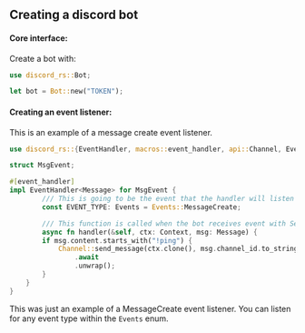 ## Creating a discord bot

#### Core interface:

Create a bot with:
```rust
use discord_rs::Bot;

let bot = Bot::new("TOKEN");
```

#### Creating an event listener:

This is an example of a message create event listener.
```rust
use discord_rs::{EventHandler, macros::event_handler, api::Channel, Events};

struct MsgEvent;

#[event_handler]
impl EventHandler<Message> for MsgEvent {
        /// This is going to be the event that the handler will listen for
        const EVENT_TYPE: Events = Events::MessageCreate;

        /// This function is called when the bot receives event with Self::EVENT_TYPE
        async fn handler(&self, ctx: Context, msg: Message) {
        if msg.content.starts_with("!ping") {
            Channel::send_message(ctx.clone(), msg.channel_id.to_string(), "pong".to_string())
                .await
                .unwrap();
        }
    }
}
```
This was just an example of a MessageCreate event listener. You can listen for any event type within the `Events` enum.
